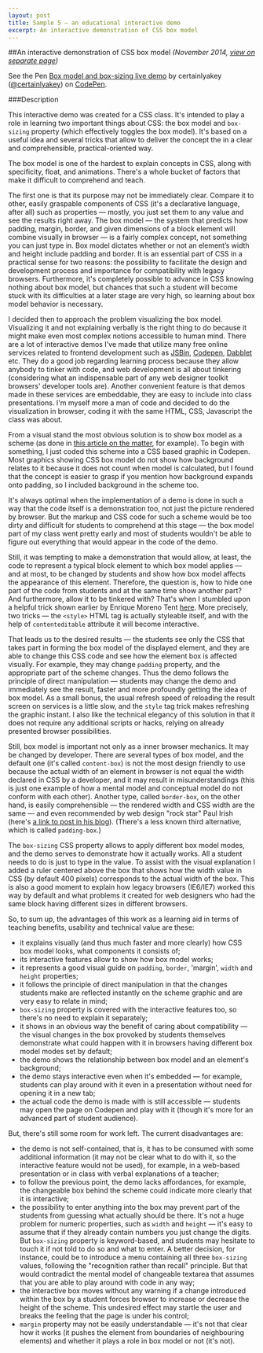 ```yaml
---
layout: post
title: Sample 5 — an educational interactive demo
excerpt: An interactive demonstration of CSS box model
---
```


##An interactive demonstration of CSS box model _(November 2014, [view on separate page](http://codepen.io/certainlyakey/full/uLrdj))_

<p data-height="779" data-theme-id="5749" data-slug-hash="uLrdj" data-default-tab="result" data-user="certainlyakey" class='codepen'>See the Pen <a href='http://codepen.io/certainlyakey/pen/uLrdj/'>Box model and box-sizing live demo</a> by certainlyakey (<a href='http://codepen.io/certainlyakey'>@certainlyakey</a>) on <a href='http://codepen.io'>CodePen</a>.</p>
<script async src="//assets.codepen.io/assets/embed/ei.js"></script>

###Description

This interactive demo was created for a CSS class. It's intended to play a role in learning two important things about CSS: the box model and `box-sizing` property (which effectively toggles the box model). It's based on a useful idea and several tricks that allow to deliver the concept the in a clear and comprehensible, practical-oriented way.

The box model is one of the hardest to explain concepts in CSS, along with specificity, float, and animations. There's a whole bucket of factors that make it difficult to comprehend and teach. 

The first one is that its purpose may not be immediately clear. Compare it to other, easily graspable components of CSS (it's a declarative language, after all) such as properties — mostly, you just set them to any value and see the results right away.  The box model — the system that predicts how padding, margin, border, and given dimensions of a block element will combine visually in browser — is a fairly complex concept, not something you can just type in. Box model dictates whether or not an element’s width and height include padding and border. It is an essential part of CSS in a practical sense for two reasons: the possibility to facilitate the design and development process and importance for compatibility with legacy browsers. Furthermore, it's completely possible to advance in CSS knowing nothing about box model, but chances that such a student will become stuck with its difficulties at a later stage are very high, so learning about box model behavior is necessary.

I decided then to approach the problem visualizing the box model. Visualizing it and not explaining verbally is the right thing to do because it might make even most complex notions accessible to human mind. There are a lot of interactive demos I've made that utilize many free online services related to frontend development such as [JSBin](http://www.jsbin.com), [Codepen](http://www.codepen.io), [Dabblet](http://dabblet.com/) etc. They do a good job regarding learning process because they allow anybody to tinker with code, and web development is all about tinkering (considering what an indispensable part of any web designer toolkit browsers' developer tools are). Another convenient feature is that demos made in these services are embeddable, they are easy to include into class presentations. I'm myself more a man of code and decided to do the visualization in browser, coding it with the same HTML, CSS, Javascript the class was about.

From a visual stand the most obvious solution is to show box model as a scheme (as done in [this article on the matter](https://css-tricks.com/the-css-box-model/), for example). To begin with something, I just coded this scheme into a CSS based graphic in Codepen. Most graphics showing CSS box model do not show how background relates to it because it does not count when model is calculated, but I found that the concept is easier to grasp if you mention how background expands onto padding, so I included background in the scheme too.

It's always optimal when the implementation of a demo is done in such a way that the code itself is a demonstration too, not just the picture rendered by browser. But the markup and CSS code for such a scheme would be too dirty and difficult for students to comprehend at this stage — the box model part of my class went pretty early and most of students wouldn't be able to figure out everything that would appear in the code of the demo. 

Still, it was tempting to make a demonstration that would allow, at least, the code to represent a typical block element to which box model applies — and at most, to be changed by students and show how box model affects the appearance of this element. Therefore, the question is, how to hide one part of the code from students and at the same time show another part? And furthermore, allow it to be tinkered with? That's when I stumbled upon a helpful trick shown earlier by Enrique Moreno Tent [here](http://codepen.io/dbugger/pen/IstHx). More precisely, two tricks — the `<style>` HTML tag is actually styleable itself, and with the help of `contenteditable` attribute it will become interactive. 

That leads us to the desired results — the students see only the CSS that takes part in forming the box model of the displayed element, and they are able to change this CSS code and see how the element box is affected visually. For example, they may change `padding` property, and the appropriate part of the scheme changes. Thus the demo follows the principle of direct manipulation — students may change the demo and immediately see the result, faster and more profoundly getting the idea of box model. As a small bonus, the usual refresh speed of reloading the result screen on services is a little slow, and the `style` tag trick makes refreshing the graphic instant. I also like the technical elegancy of this solution in that it does not require any additional scripts or hacks, relying on already presented browser possibilities.

Still, box model is important not only as a inner browser mechanics. It may be changed by developer. There are several types of box model, and the default one (it's called `content-box`) is not the most design friendly to use because the actual width of an element in browser is not equal the width declared in CSS by a developer, and it may result in misunderstandings (this is just one example of how a mental model and conceptual model do not conform with each other). Another type, called `border-box`, on the other hand, is easily comprehensible — the rendered width and CSS width are the same — and even recommended by web design "rock star" Paul Irish (here's [a link to post in his blog](http://paulirish.com/2012/box-sizing-border-box-ftw/)). (There's a less known third alternative, which is called `padding-box`.)

The `box-sizing` CSS property allows to apply different box model modes, and the demo serves to demonstrate how it actually works. All a student needs to do is just to type in the value. To assist with the visual explanation I added a ruler centered above the box that shows how the width value in CSS (by default 400 pixels) corresponds to the actual width of the box. This is also a good moment to explain how legacy browsers (IE6/IE7) worked this way by default and what problems it created for web designers who had the same block having different sizes in different browsers.

So, to sum up, the advantages of this work as a learning aid in terms of teaching benefits, usability and technical value are these:

- it explains visually (and thus much faster and more clearly) how CSS box model looks, what components it consists of;
- its interactive features allow to show how box model works;
- it represents a good visual guide on `padding`, `border`, 'margin', `width` and `height` properties;
- it follows the principle of direct manipulation in that the changes students make are reflected instantly on the scheme graphic and are very easy to relate in mind;
- `box-sizing` property is covered with the interactive features too, so there's no need to explain it separately;
- it shows in an obvious way the benefit of caring about compatibility — the visual changes in the box provoked by students themselves demonstrate what could happen with it in browsers having different box model modes set by default;
- the demo shows the relationship between box model and an element's background;
- the demo stays interactive even when it's embedded — for example, students can play around with it even in a presentation without need for opening it in a new tab;
- the actual code the demo is made with is still accessible — students may open the page on Codepen and play with it (though it's more for an advanced part of student audience).

But, there's still some room for work left. The current disadvantages are:

- the demo is not self-contained, that is, it has to be consumed with some additional information (it may not be clear what to do with it, so the interactive feature would not be used), for example, in a web-based presentation or in class with verbal explanations of a teacher;
- to follow the previous point, the demo lacks affordances, for example, the changeable box behind the scheme could indicate more clearly that it is interactive;
- the possibility to enter anything into the box may prevent part of the students from guessing what actually should be there. It's not a huge problem for numeric properties, such as `width` and `height` — it's easy to assume that if they already contain numbers you just change the digits. But `box-sizing` property is keyword-based, and students may hesitate to touch it if not told to do so and what to enter. A better decision, for instance, could be to introduce a menu containing all three `box-sizing` values, following the "recognition rather than recall" principle. But that would contradict the mental model of changeable textarea that assumes that you are able to play around with code in any way; 
- the interactive box moves without any warning if a change introduced within the box by a student forces browser to increase or decrease the height of the scheme. This undesired effect may startle the user and breaks the feeling that the page is under his control;
- `margin` property may not be easily understandable — it's not that clear how it works (it pushes the element from boundaries of neighbouring elements) and whether it plays a role in box model or not (it's not).
